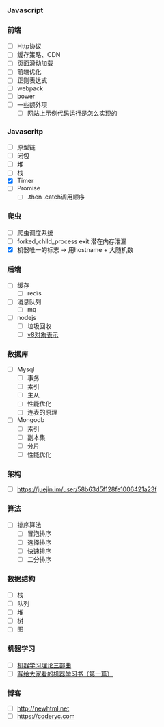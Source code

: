 ### Javascript

### 前端

- [ ] Http协议
- [ ] 缓存策略、CDN
- [ ] 页面滑动加载
- [ ] 前端优化
- [ ] 正则表达式
- [ ] webpack
- [ ] bower
- [ ] 一些额外项
  - [ ] 网站上示例代码运行是怎么实现的

### Javascritp

- [ ] 原型链
- [ ] 闭包
- [ ] 堆
- [ ] 栈
- [x] Timer
- [ ] Promise
  - [ ] .then .catch调用顺序

### 爬虫

- [ ] 爬虫调度系统
- [ ] forked_child_process exit 潜在内存泄漏
- [x] 机器唯一的标志 -> 用hostname + 大随机数

### 后端

- [ ] 缓存
  - [ ] redis
- [ ] 消息队列
  - [ ] mq
- [ ] nodejs
  - [ ] 垃圾回收
  - [ ] [v8对象表示](http://newhtml.net/v8-object-representation/)

### 数据库

- [ ] Mysql
  - [ ] 事务
  - [ ] 索引
  - [ ] 主从
  - [ ] 性能优化
  - [ ] 连表的原理
- [ ] Mongodb
  - [ ] 索引
  - [ ] 副本集
  - [ ] 分片
  - [ ] 性能优化

### 架构

- [ ] https://juejin.im/user/58b63d5f128fe1006421a23f

### 算法

- [ ] 排序算法
  - [ ] 冒泡排序
  - [ ] 选择排序
  - [ ] 快速排序
  - [ ] 二分排序

### 数据结构

- [ ] 栈
- [ ] 队列
- [ ] 堆
- [ ] 树
- [ ] 图

### 机器学习

- [ ] [机器学习理论三部曲](https://juejin.im/entry/58e5a794b123db15eb80b1cb)
- [ ] [写给大家看的机器学习书（第一篇）](https://juejin.im/entry/58d377dfac502e0058ba4d78)

### 博客

- [ ] http://newhtml.net
- [ ] https://coderyc.com

